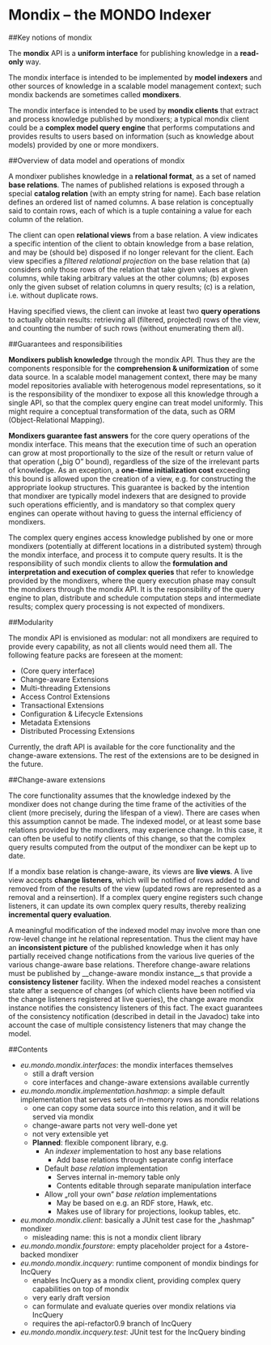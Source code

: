 Mondix – the MONDO Indexer
==========================

##Key notions of mondix 

The **mondix** API is a **uniform interface** for publishing knowledge in a **read-only** way. 

The mondix interface is intended to be implemented by **model indexers** and other sources of knowledge in a scalable model management context; such mondix backends are sometimes called **mondixers**. 

The mondix interface is intended to be used by **mondix clients** that extract and process knowledge published by mondixers; a typical mondix client could be a **complex model query engine** that performs computations and provides results to users based on information (such as knowledge about models) provided by one or more mondixers.

##Overview of data model and operations of mondix

A mondixer publishes knowledge in a **relational format**, as a set of named **base relations**. The names of published relations is exposed through a special **catalog relation** (with an empty string for name). Each base relation defines an ordered list of named columns. A base relation is conceptually said to contain rows, each of which is a tuple containing a value for each column of the relation. 

The client can open **relational views** from a base relation. A view indicates a specific intention of the client to obtain knowledge from a base relation, and may be (should be) disposed if no longer relevant for the client. Each view specifies a _filtered relational projection_ on the base relation that (a) considers only those rows of the relation that take given values at given columns, while taking arbitrary values at the other columns; (b) exposes only the given subset of relation columns in query results; (c) is a relation, i.e. without duplicate rows. 

Having specified views, the client can invoke at least two **query operations** to actually obtain results: retrieving all (filtered, projected) rows of the view, and counting the number of such rows (without enumerating them all).
 
##Guarantees and responsibilities 

**Mondixers publish knowledge** through the mondix API. Thus they are the components responsible for the **comprehension & uniformization** of some data source. In a scalable model management context, there may be many model repositories avaliable with heterogenous model representations, so it is the responsibility of the mondixer to expose all this knowledge through a single API, so that the complex query engine can treat model uniformly. This might require a conceptual transformation of the data, such as ORM (Object-Relational Mapping).

**Mondixers guarantee fast answers** for the core query operations of the mondix interface. This means that the execution time of such an operation can grow at most proportionally to the size of the result or return value of that operation („big O” bound), regardless of the size of the irrelevant parts of knowledge. As an exception, a **one-time initialization cost** exceeding this bound is allowed upon the creation of a view, e.g. for constructing the appropriate lookup structures. This guarantee is backed by the intention that mondixer are typically model indexers that are designed to provide such operations efficiently, and is mandatory so that complex query engines can operate without having to guess the internal efficiency of mondixers.

The complex query engines access knowledge published by one or more mondixers (potentially at different locations in a distributed system) through the mondix interface, and process it to compute query results. It is the responsibility of such mondix clients to allow the **formulation and interpretation and execution of complex queries** that refer to knowledge provided by the mondixers, where the query execution phase may consult the mondixers through the mondix API. It is the responsibility of the query engine to plan, distribute and schedule computation steps and intermediate results; complex query processing is not expected of mondixers. 

##Modularity

The mondix API is envisioned as modular: not all mondixers are required to provide every capability, as not all clients would need them all. The following feature packs are foreseen at the moment:

* (Core query interface)
* Change-aware Extensions
* Multi-threading Extensions
* Access Control Extensions
* Transactional Extensions
* Configuration & Lifecycle Extensions
* Metadata Extensions
* Distributed Processing Extensions

Currently, the draft API is available for the core functionality and the change-aware extensions. The rest of the extensions are to be designed in the future.

##Change-aware extensions 

The core functionality assumes that the knowledge indexed by the mondixer does not change during the time frame of the activities of the client (more precisely, during the lifespan of a view). There are cases when this assumption cannot be made. The indexed model, or at least some base relations provided by the mondixers, may experience change. In this case, it can often be useful to notify clients of this change, so that the complex query results computed from the output of the mondixer can be kept up to date.

If a mondix base relation is change-aware, its views are **live views**. A live view accepts **change listeners**, which will be notified of rows added to and removed from of the results of the view (updated rows are represented as a removal and a reinsertion). If a complex query engine registers such change listeners, it can update its own complex query results, thereby realizing **incremental query evaluation**.

A meaningful modification of the indexed model may involve more than one row-level change int he relational representation. Thus the client may have an **inconsistent picture** of the published knowledge when it has only partially received change notifications from the various live queries of the various change-aware base relations. Therefore change-aware relations must be published by __change-aware mondix instance__s that provide a **consistency listener** facility. When the indexed model reaches a consistent state after a sequence of changes (of which clients have been notified via the change listeners registered at live queries), the change aware mondix instance notifies the consistency listeners of this fact. The exact guarantees of the consistency notification (described in detail in the Javadoc) take into account the case of multiple consistency listeners that may change the model.


##Contents 

* *eu.mondo.mondix.interfaces*: the mondix interfaces themselves
  - still a draft version 
  - core interfaces and change-aware extensions available currently 
* *eu.mondo.mondix.implementation.hashmap*: a simple default implementation that serves sets of in-memory rows as mondix relations
  - one can copy some data source into this relation, and it will be served via mondix 
  - change-aware parts not very well-done yet 
  - not very extensible yet 
  - **Planned**: flexible component library, e.g.
    * An *indexer* implementation to host any base relations 
      - Add base relations through separate config interface    
    * Default *base relation* implementation 
      - Serves internal in-memory table only    
      - Contents editable through separate manipulation interface    
    * Allow „roll your own” *base relation* implementations 
      - May be based on e.g. an RDF store, Hawk, etc.    
      - Makes use of library for projections, lookup tables, etc.    
* *eu.mondo.mondix.client*: basically a JUnit test case for the „hashmap” mondixer
    - misleading name: this is not a mondix client library 
* *eu.mondo.mondix.fourstore*: empty placeholder project for a 4store-backed mondixer
* *eu.mondo.mondix.incquery*: runtime component of mondix bindings for IncQuery 
  - enables IncQuery as a mondix client, providing complex query capabilities on top of mondix
  - very early draft version
  - can formulate and evaluate queries over mondix relations via IncQuery
  - requires the api-refactor0.9 branch of IncQuery 
* *eu.mondo.mondix.incquery.test*: JUnit test for the IncQuery binding

    
    


 
